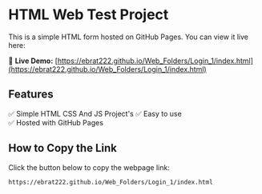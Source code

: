 # HTML Web Test Project  

This is a simple HTML form hosted on GitHub Pages. You can view it live here:  

🔗 **Live Demo:** [https://ebrat222.github.io/Web_Folders/Login_1/index.html](https://ebrat222.github.io/Web_Folders/Login_1/index.html)  

## Features  
✅ Simple HTML CSS And JS Project's 
✅ Easy to use  
✅ Hosted with GitHub Pages  

## How to Copy the Link  
Click the button below to copy the webpage link:  

```html
https://ebrat222.github.io/Web_Folders/Login_1/index.html
